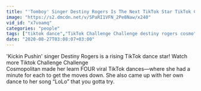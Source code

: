 ```yaml
---
title: "'Tomboy' Singer Destiny Rogers Is The Next TikTok Star TikTok Challenge Challenge Cosmopolitan"
image: "https://s2.dmcdn.net/v/SPaRI1VFN_2Pe8Naw/x240"
vid_id: "x7voamq"
categories: "people"
tags: ["tiktok dance","TikTok Challenge Challenge destiny rogers cosmo","TikTok Challenge Challenge destiny rogers"]
date: "2020-08-27T03:08:07+03:00"
---
```

'Kickin Pushin' singer Destiny Rogers is a rising TikTok dance star! Watch more Tiktok Challenge Challenge    <br>Cosmopolitan made her learn FOUR viral TikTok dances—where she had a minute for each to get the moves down. She also came up with her own dance to her song “LoLo” that you gotta try.
